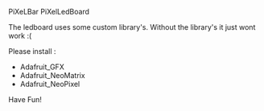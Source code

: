 PiXeLBar PiXelLedBoard

The ledboard uses some custom library's. Without the library's it just wont work :(

Please install :
* Adafruit_GFX
* Adafruit_NeoMatrix
* Adafruit_NeoPixel

Have Fun!